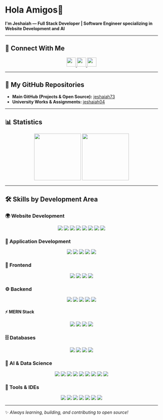 # Hola Amigos👋  
**I'm Jeshaiah — Full Stack Developer | Software Engineer specializing in Website Development and AI**

---

## 🔗 Connect With Me
<div align="center">
    <a href="https://www.linkedin.com/in/jeshaiah-jesse-8470732ab" target="_blank">
        <img src="https://img.shields.io/badge/Linkedin-%230A66C2.svg?style=for-the-badge&logo=Linkedin&logoColor=white" height="30px"/>
    </a>
    <a href="/" target="_blank">
        <img src="https://img.shields.io/badge/portfolio-ED8B00?style=for-the-badge&logo=visual%20studio%20code&logoColor=white" height="30px"/>
    </a>
    <a href="/" target="_blank">
        <img src="https://img.shields.io/badge/Kaggle-20BEFF?style=for-the-badge&logo=kaggle&logoColor=white" height="30px"/>
    </a>
</div>

---

## 📂 My GitHub Repositories
- **Main GitHub (Projects & Open Source):** [jeshaiah73](https://github.com/jeshaiah73)  
- **University Works & Assignments:** [jeshaiah04](https://github.com/jeshaiah04)  

---

## 📊 Statistics
<div align="center">
    <img height="154" src="https://github-readme-stats-eight-theta.vercel.app/api?username=jeshaiah73&show_icons=true&hide_border=true&theme=radical&include_all_commits=true&count_private=true"/>
    <img height="154" src="https://github-readme-stats-eight-theta.vercel.app/api/top-langs/?username=jeshaiah73&langs_count=8&layout=compact&hide_border=true&theme=radical"/>
</div>

---

## 🛠 Skills by Development Area

### 🌍 Website Development
<div align="center">
    <img src="https://img.shields.io/badge/HTML5-E34F26?style=for-the-badge&logo=html5&logoColor=white"/>
    <img src="https://img.shields.io/badge/CSS3-1572B6?&style=for-the-badge&logo=css3&logoColor=white"/>
    <img src="https://img.shields.io/badge/JavaScript-F7DF1E?style=for-the-badge&logo=javascript&logoColor=black"/>
    <img src="https://img.shields.io/badge/React-61DAFB?style=for-the-badge&logo=react&logoColor=black"/>
    <img src="https://img.shields.io/badge/Next-000000?style=for-the-badge&logo=next.js&logoColor=white"/>
    <img src="https://img.shields.io/badge/php-777BB4?style=for-the-badge&logo=php&logoColor=white"/>
    <img src="https://img.shields.io/badge/laravel-FF2D20?style=for-the-badge&logo=laravel&logoColor=white"/>
    <img src="https://img.shields.io/badge/shopify-7AB55C?style=for-the-badge&logo=shopify&logoColor=white"/>
</div>

### 📱 Application Development
<div align="center">
    <img src="https://img.shields.io/badge/flutter-06B6D4?style=for-the-badge&logo=flutter&logoColor=white"/>
    <img src="https://img.shields.io/badge/kotlin-7F52FF?style=for-the-badge&logo=kotlin&logoColor=white"/>
    <img src="https://img.shields.io/badge/swift-F05138?style=for-the-badge&logo=swift&logoColor=white"/>
    <img src="https://img.shields.io/badge/firebase-FFCA28?style=for-the-badge&logo=firebase&logoColor=white"/>
    <img src="https://img.shields.io/badge/onesignal-813CF9?style=for-the-badge&logo=onesignal&logoColor=white"/>
</div>

### 🎨 Frontend
<div align="center">
    <img src="https://img.shields.io/badge/React-61DAFB?style=for-the-badge&logo=react&logoColor=black"/>
    <img src="https://img.shields.io/badge/Next.js-000000?style=for-the-badge&logo=next.js&logoColor=white"/>
    <img src="https://img.shields.io/badge/Bootstrap-7952B3?style=for-the-badge&logo=bootstrap&logoColor=white"/>
    <img src="https://img.shields.io/badge/TailwindCSS-38B2AC?style=for-the-badge&logo=tailwind-css&logoColor=white"/>
</div>

### ⚙️ Backend
<div align="center">
    <img src="https://img.shields.io/badge/Node.js-339933?style=for-the-badge&logo=node.js&logoColor=white"/>
    <img src="https://img.shields.io/badge/Express-000000?style=for-the-badge&logo=express&logoColor=white"/>
    <img src="https://img.shields.io/badge/flask-000000?style=for-the-badge&logo=flask&logoColor=white"/>
    <img src="https://img.shields.io/badge/Go-00ADD8?style=for-the-badge&logo=go&logoColor=white"/>
    <img src="https://img.shields.io/badge/Java-ED8B00?style=for-the-badge&logo=java&logoColor=white"/>
</div>

#### ⚡ MERN Stack
<div align="center">
    <img src="https://img.shields.io/badge/MongoDB-47A248?style=for-the-badge&logo=mongodb&logoColor=white"/>
    <img src="https://img.shields.io/badge/Express-000000?style=for-the-badge&logo=express&logoColor=white"/>
    <img src="https://img.shields.io/badge/React-61DAFB?style=for-the-badge&logo=react&logoColor=black"/>
    <img src="https://img.shields.io/badge/Node.js-339933?style=for-the-badge&logo=node.js&logoColor=white"/>
</div>

### 🗄 Databases
<div align="center">
    <img src="https://img.shields.io/badge/MySQL-4479A1?style=for-the-badge&logo=mysql&logoColor=white"/>
    <img src="https://img.shields.io/badge/postgresql-336791?style=for-the-badge&logo=postgresql&logoColor=white"/>
    <img src="https://img.shields.io/badge/MongoDB-47A248?style=for-the-badge&logo=mongodb&logoColor=white"/>
    <img src="https://img.shields.io/badge/supabase-3FCF8E?style=for-the-badge&logo=supabase&logoColor=white"/>
</div>

### 🤖 AI & Data Science
<div align="center">
    <img src="https://img.shields.io/badge/python-3776AB?style=for-the-badge&logo=python&logoColor=white"/>
    <img src="https://img.shields.io/badge/tensorflow-FF6F00?style=for-the-badge&logo=tensorflow&logoColor=white"/>
    <img src="https://img.shields.io/badge/keras-D00000?style=for-the-badge&logo=keras&logoColor=white"/>
    <img src="https://img.shields.io/badge/scikit--learn-F7931E?style=for-the-badge&logo=scikit-learn&logoColor=white"/>
    <img src="https://img.shields.io/badge/pandas-150458?style=for-the-badge&logo=pandas&logoColor=white"/>
    <img src="https://img.shields.io/badge/numpy-013243?style=for-the-badge&logo=numpy&logoColor=white"/>
    <img src="https://img.shields.io/badge/kaggle-20BEFF?style=for-the-badge&logo=kaggle&logoColor=white"/>
    <img src="https://img.shields.io/badge/gemini-4285F4?style=for-the-badge&logo=google-cloud&logoColor=white"/>
    <img src="https://img.shields.io/badge/openai-FF6F00?style=for-the-badge&logo=google-cloud&logoColor=white"/>
</div>

### 🧰 Tools & IDEs
<div align="center">
    <img src="https://img.shields.io/badge/vs%20code-007ACC?style=for-the-badge&logo=visual%20studio%20code&logoColor=white"/>
    <img src="https://img.shields.io/badge/android%20studio-3DDC84?style=for-the-badge&logo=android%20studio&logoColor=white"/>
    <img src="https://img.shields.io/badge/xcode-147EFB?style=for-the-badge&logo=xcode&logoColor=white"/>
    <img src="https://img.shields.io/badge/GitHub-181717?style=for-the-badge&logo=github&logoColor=white"/>
    <img src="https://img.shields.io/badge/figma-F24E1E?style=for-the-badge&logo=figma&logoColor=white"/>
    <img src="https://img.shields.io/badge/docker-2496ED?style=for-the-badge&logo=docker&logoColor=white"/>
    <img src="https://img.shields.io/badge/vercel-%230070F3?style=for-the-badge&logo=vercel&logoColor=white"/>
</div>

---

✨ *Always learning, building, and contributing to open source!*
